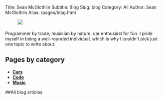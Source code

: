 Title: Sean McGlothlin
Subtitle: Blog
Slug: blog
Category: All
Author: Sean McGlothlin
Alias: /pages/blog.html

<figure class="image-right">
  <img src="/images/miata.jpg"/>
</figure>

<p style="margin-top:20px">Programmer by trade, musician by nature, car enthusiast for fun. I pride myself in being a well-rounded individual, which is why I couldn't pick just one topic to write about.</p>

## Pages by category

- [**Cars**](../blog/cars)
- [**Code**](../blog/code)
- [**Music**](../blog/music)

##All blog articles